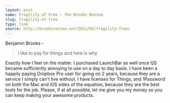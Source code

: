 ```yaml
---
layout: post
name: Fragility of Free — The Brooks Review
slug: fragility-of-free
type: link
source: http://brooksreview.net/2011/03/fragility-free/
---
```

Benjamin Brooks - 
>I like to pay for things and here is why

Exactly how I feel on the matter. I purchased LaunchBar as well once QS became sufficiently annoying to use on a day to day basis. I have been a happily paying Dropbox Pro user for going on 2 years, because they are a service I simply can't live without. I have licenses for Things, and 1Password on both the Mac and iOS sides of the equation, because they are the best tools for the job. Please, if at all possible, let me give you my money so you can keep making your awesome products.